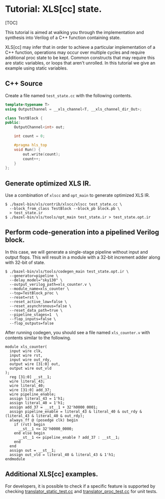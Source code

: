 # Tutorial: XLS[cc] state.

[TOC]

This tutorial is aimed at walking you through the implementation and synthesis
into Verilog of a C++ function containing state.

XLS[cc] may infer that in order to achieve a particular implementation of a C++
function, operations may occur over multiple cycles and require additional proc
state to be kept. Common constructs that may require this are static variables,
or loops that aren't unrolled. In this tutorial we give an example using static
variables.

## C++ Source

Create a file named `test_state.cc` with the following contents.

```c++
template<typename T>
using OutputChannel = __xls_channel<T, __xls_channel_dir_Out>;

class TestBlock {
public:
    OutputChannel<int> out;

    int count = 0;

    #pragma hls_top
    void Run() {
        out.write(count);
        count++;
    }
};
```

## Generate optimized XLS IR.

Use a combination of `xlscc` and `opt_main` to generate optimized XLS IR.

```shell
$ ./bazel-bin/xls/contrib/xlscc/xlscc test_state.cc \
  --block_from_class TestBlock --block_pb block.pb \
  > test_state.ir
$ ./bazel-bin/xls/tools/opt_main test_state.ir > test_state.opt.ir
```

## Perform code-generation into a pipelined Verilog block.

In this case, we will generate a single-stage pipeline without input and output
flops. This will result in a module with a 32-bit increment adder along with
32-bit of state.

```shell
$ ./bazel-bin/xls/tools/codegen_main test_state.opt.ir \
  --generator=pipeline \
  --delay_model="sky130" \
  --output_verilog_path=xls_counter.v \
  --module_name=xls_counter \
  --top=TestBlock_proc \
  --reset=rst \
  --reset_active_low=false \
  --reset_asynchronous=false \
  --reset_data_path=true \
  --pipeline_stages=1  \
  --flop_inputs=false \
  --flop_outputs=false
```

After running codegen, you should see a file named `xls_counter.v` with contents
similar to the following.

```
module xls_counter(
  input wire clk,
  input wire rst,
  input wire out_rdy,
  output wire [31:0] out,
  output wire out_vld
);
  reg [31:0] __st__1;
  wire literal_43;
  wire literal_40;
  wire [31:0] add_37;
  wire pipeline_enable;
  assign literal_43 = 1'h1;
  assign literal_40 = 1'h1;
  assign add_37 = __st__1 + 32'h0000_0001;
  assign pipeline_enable = literal_43 & literal_40 & out_rdy & (literal_43 & literal_40 & out_rdy);
  always_ff @ (posedge clk) begin
    if (rst) begin
      __st__1 <= 32'h0000_0000;
    end else begin
      __st__1 <= pipeline_enable ? add_37 : __st__1;
    end
  end
  assign out = __st__1;
  assign out_vld = literal_40 & literal_43 & 1'h1;
endmodule
```

## Additional XLS[cc] examples.

For developers, it is possible to check if a specific feature is supported by
checking
[translator_static_test.cc](https://github.com/google/xls/tree/main/xls/contrib/xlscc/unit_tests/translator_static_test.cc)
and
[translator_proc_test.cc](https://github.com/google/xls/tree/main/xls/contrib/xlscc/unit_tests/translator_proc_test.cc)
for unit tests.
